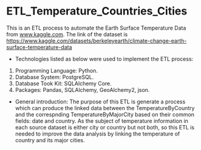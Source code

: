 # ETL_Temperature_Countries_Cities
This is an ETL process to automate the Earth Surface Temperature Data from www.kaggle.com. The link of the dataset is https://www.kaggle.com/datasets/berkeleyearth/climate-change-earth-surface-temperature-data

- Technologies listed as below were used to implement the ETL process:
1. Programming Language: Python.
2. Database System: PostgreSQL.
3. Database Took Kit: SQLAlchemy Core.
4. Packages: Pandas, SQLAlchemy, GeoAlchemy2, json.

- General introduction:
  The purpose of this ETL is generate a process which can produce the linked data between the TemperatureByCountry and the correspnding TemperatureByMajorCity based on their common fields: date and country. As the subject of temperature information in each source dataset is either city or country but not both, so this ETL is needed to improve the data analysis by linking the temperature of country and  its major cities.


